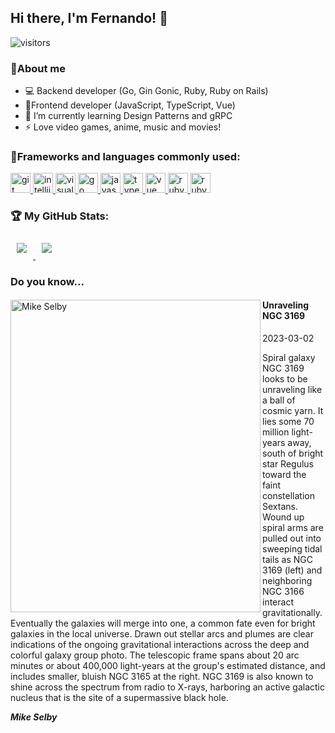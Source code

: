 ## Hi there, I'm Fernando! 👋

![visitors](https://visitor-badge.laobi.icu/badge?page_id=ferch5003.ferch5003)

### 💬About me

- 💻 Backend developer (Go, Gin Gonic, Ruby, Ruby on Rails)
- 🎨Frontend developer (JavaScript, TypeScript, Vue)
- 🌱 I’m currently learning Design Patterns and gRPC
- ⚡ Love video games, anime, music and movies!

### 👾Frameworks and languages commonly used:

<a target="_blank" href="https://icons8.com/icon/20906/git">
    <img src="https://img.icons8.com/color/48/null/git.png" alt="git" width="32" height="32" />
</a>
<a target="_blank" href="https://icons8.com/icon/61466/intellij-idea">
    <img src="https://img.icons8.com/color/48/null/intellij-idea.png" alt="intellijieda" width="32" height="32" />
</a>
<a target="_blank" href="https://icons8.com/icon/9OGIyU8hrxW5/visual-studio-code-2019">
    <img src="https://img.icons8.com/color/48/null/visual-studio-code-2019.png" alt="visualstudiocode" width="32" height="32" />
</a>
<a target="_blank" href="https://icons8.com/icon/44442/golang">
    <img src="https://img.icons8.com/color/48/null/golang.png" alt="go" width="32" height="32" />
</a>
<a target="_blank" href="https://icons8.com/icon/108784/javascript">
    <img src="https://img.icons8.com/color/48/null/javascript--v1.png" alt="javascript" width="32" height="32" />
</a>
<a target="_blank" href="https://icons8.com/icon/uJM6fQYqDaZK/typescript">
    <img src="https://img.icons8.com/color/48/null/typescript.png" alt="typescript" width="32" height="32" />
</a>
<a target="_blank" href="https://icons8.com/icon/rY6agKizO9eb/vue-js">
    <img src="https://img.icons8.com/color/48/null/vue-js.png" alt="vue" width="32" height="32" />
</a>
<a target="_blank" href="https://icons8.com/icon/e2hIFBAN6UIe/ruby-programming-language">
    <img src="https://img.icons8.com/fluency/48/null/ruby-programming-language.png" alt="ruby" width="32" height="32" />
</a>
<a target="_blank" href="https://icons8.com/icon/ZMFmFsekpKfY/ruby-on-rails">
    <img src="https://img.icons8.com/windows/32/null/ruby-on-rails.png" alt="ruby on rails" width="32" height="32" />
</a>

### 🏆 My GitHub Stats:

<!--
![GitHub stats](https://github-readme-stats.vercel.app/api?username=ferch5003&show_icons=true&theme=tokyonight)
![Top Langs](https://github-readme-stats.vercel.app/api/top-langs/?username=ferch5003&theme=tokyonight)
-->
<div style="display: block;">
    <a href="https://github-readme-stats.vercel.app/api?username=ferch5003&show_icons=true&theme=tokyonight">
      <img style="padding: 10px;" src="https://github-readme-stats.vercel.app/api?username=ferch5003&show_icons=true&theme=tokyonight" />
    </a>
    <a href="https://github-readme-stats.vercel.app/api/top-langs/?username=ferch5003&theme=tokyonight">
      <img style="padding: 10px;" src="https://github-readme-stats.vercel.app/api/top-langs/?username=ferch5003&theme=tokyonight" />
    </a>
</div>

### Do you know...

<div>
    <a href="https://apod.nasa.gov/apod/image/2303/NGC3169LRGBrevFinalcropCDK1000_27Feb2023_1024.jpg">
      <img align="left" src="https://apod.nasa.gov/apod/image/2303/NGC3169LRGBrevFinalcropCDK1000_27Feb2023_1024.jpg" width="400" height="500" alt="Mike Selby">
    </a>
    <div>
        <h4>Unraveling NGC 3169</h4>
        <time>2023-03-02</time>
        <p>Spiral galaxy NGC 3169 looks to be unraveling like a ball of cosmic yarn. It lies some 70 million light-years away, south of bright star Regulus toward the faint constellation Sextans. Wound up spiral arms are pulled out into sweeping tidal tails as NGC 3169 (left) and neighboring NGC 3166 interact gravitationally. Eventually the galaxies will merge into one, a common fate even for bright galaxies in the local universe. Drawn out stellar arcs and plumes are clear indications of the ongoing gravitational interactions across the deep and colorful galaxy group photo. The telescopic frame spans about 20 arc minutes or about 400,000 light-years at the group's estimated distance, and includes smaller, bluish NGC 3165 at the right. NGC 3169 is also known to shine across the spectrum from radio to X-rays, harboring an active galactic nucleus that is the site of a supermassive black hole.</p>
        <strong><em>Mike Selby</em></strong>
    </div>
</div>



